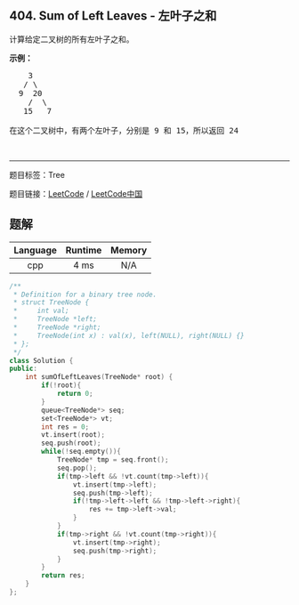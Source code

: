 ## 404. Sum of Left Leaves - 左叶子之和

<!--If you want to use the English description, use `question.content` instead-->

<p>计算给定二叉树的所有左叶子之和。</p>

<p><strong>示例：</strong></p>

<pre>
    3
   / \
  9  20
    /  \
   15   7

在这个二叉树中，有两个左叶子，分别是 9 和 15，所以返回 24</pre>

<p>&nbsp;</p>



-----

题目标签：Tree

题目链接：[LeetCode](https://leetcode.com/problems/sum-of-left-leaves/description/)  /  [LeetCode中国](https://leetcode-cn.com/problems/sum-of-left-leaves/description/)

## 题解



| Language | Runtime | Memory |
|:---:|:---:|:---:|
| cpp  | 4  ms | N/A |

```cpp
/**
 * Definition for a binary tree node.
 * struct TreeNode {
 *     int val;
 *     TreeNode *left;
 *     TreeNode *right;
 *     TreeNode(int x) : val(x), left(NULL), right(NULL) {}
 * };
 */
class Solution {
public:
    int sumOfLeftLeaves(TreeNode* root) {
        if(!root){
            return 0;
        }
        queue<TreeNode*> seq;
        set<TreeNode*> vt;
        int res = 0;
        vt.insert(root);
        seq.push(root);
        while(!seq.empty()){
            TreeNode* tmp = seq.front();
            seq.pop();
            if(tmp->left && !vt.count(tmp->left)){
                vt.insert(tmp->left);
                seq.push(tmp->left);
                if(!tmp->left->left && !tmp->left->right){
                    res += tmp->left->val;
                }
            }
            if(tmp->right && !vt.count(tmp->right)){
                vt.insert(tmp->right);
                seq.push(tmp->right);
            }
        }
        return res;
    }
};
```
